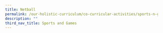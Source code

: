 ```yaml
---
title: Netball
permalink: /our-holistic-curriculum/co-curricular-activities/sports-n-games/netball
description: ""
third_nav_title: Sports and Games
---
```

